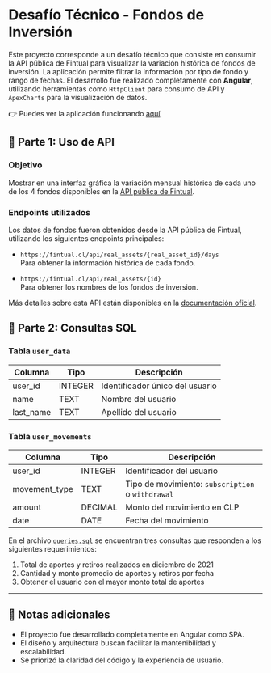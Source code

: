 # Desafío Técnico - Fondos de Inversión

Este proyecto corresponde a un desafío técnico que consiste en consumir la API pública de Fintual para visualizar la variación histórica de fondos de inversión. La aplicación permite filtrar la información por tipo de fondo y rango de fechas. 
El desarrollo fue realizado completamente con **Angular**, utilizando herramientas como `HttpClient` para consumo de API y `ApexCharts` para la visualización de datos.

👉 Puedes ver la aplicación funcionando [aquí](https://anthonygs17.github.io/desafioCapital/)

## 🧩 Parte 1: Uso de API

### Objetivo
Mostrar en una interfaz gráfica la variación mensual histórica de cada uno de los 4 fondos disponibles en la [API pública de Fintual](https://fintualist.com/chile/tecnologia/el-api-de-fintual/).

### Endpoints utilizados

Los datos de fondos fueron obtenidos desde la API pública de Fintual, utilizando los siguientes endpoints principales:

- `https://fintual.cl/api/real_assets/{real_asset_id}/days`  
  Para obtener la información histórica de cada fondo.

- `https://fintual.cl/api/real_assets/{id}`  
  Para obtener los nombres de los fondos de inversion.

Más detalles sobre esta API están disponibles en la [documentación oficial](https://fintual.cl/api-docs).


## 📂 Parte 2: Consultas SQL

### Tabla `user_data`

| Columna    | Tipo     | Descripción                     |
|------------|----------|---------------------------------|
| user_id    | INTEGER  | Identificador único del usuario |
| name       | TEXT     | Nombre del usuario              |
| last_name  | TEXT     | Apellido del usuario            |

### Tabla `user_movements`

| Columna        | Tipo      | Descripción                                       |
|----------------|-----------|---------------------------------------------------|
| user_id        | INTEGER   | Identificador del usuario                         |
| movement_type  | TEXT      | Tipo de movimiento: `subscription` o `withdrawal` |
| amount         | DECIMAL   | Monto del movimiento en CLP                       |
| date           | DATE      | Fecha del movimiento                              |

En el archivo [`queries.sql`](./queries.sql) se encuentran tres consultas que responden a los siguientes requerimientos:

1. Total de aportes y retiros realizados en diciembre de 2021
2. Cantidad y monto promedio de aportes y retiros por fecha
3. Obtener el usuario con el mayor monto total de aportes

---

## 📎 Notas adicionales

* El proyecto fue desarrollado completamente en Angular como SPA.
* El diseño y arquitectura buscan facilitar la mantenibilidad y escalabilidad.
* Se priorizó la claridad del código y la experiencia de usuario.
